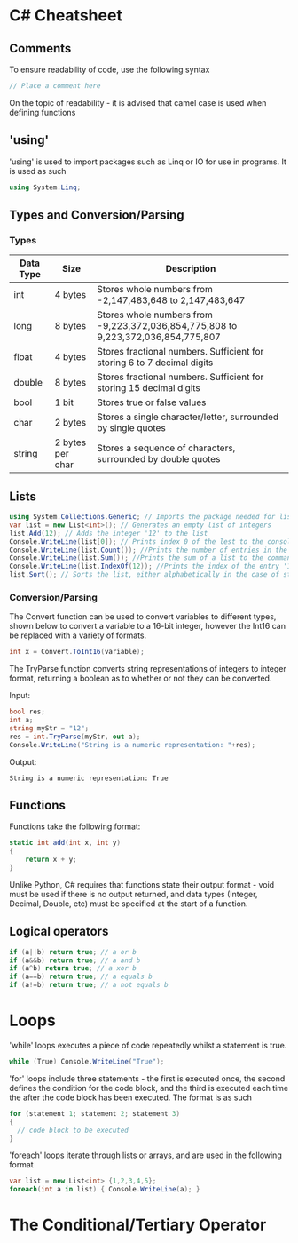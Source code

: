 # C# Cheatsheet

## Comments
To ensure readability of code, use the following syntax
```c#
// Place a comment here
```
On the topic of readability - it is advised that camel case is used when defining functions

## 'using'
'using' is used to import packages such as Linq or IO for use in programs. It is used as such
```c#
using System.Linq;
```

## Types and Conversion/Parsing
### Types
**Data Type** | **Size** | **Description** 
--- | --- | ---
int | 4 bytes | Stores whole numbers from -2,147,483,648 to 2,147,483,647
long | 8 bytes | Stores whole numbers from -9,223,372,036,854,775,808 to 9,223,372,036,854,775,807
float | 4 bytes | Stores fractional numbers. Sufficient for storing 6 to 7 decimal digits
double | 8 bytes | Stores fractional numbers. Sufficient for storing 15 decimal digits
bool | 1 bit | Stores true or false values
char | 2 bytes | Stores a single character/letter, surrounded by single quotes
string | 2 bytes per char | Stores a sequence of characters, surrounded by double quotes

## Lists
```c#
using System.Collections.Generic; // Imports the package needed for lists to function
var list = new List<int>(); // Generates an empty list of integers
list.Add(12); // Adds the integer '12' to the list
Console.WriteLine(list[0]); // Prints index 0 of the lest to the console - in this case this returns 12, to the command line
Console.WriteLine(list.Count()); //Prints the number of entries in the list, to the command line
Console.WriteLine(list.Sum()); //Prints the sum of a list to the command line
Console.WriteLine(list.IndexOf(12)); //Prints the index of the entry '12' to the command line. -1 is returned if no entry is found.
list.Sort(); // Sorts the list, either alphabetically in the case of strings, or in order of magnitude from smallest to greatest, in the case of numerical values.

```

### Conversion/Parsing
The Convert function can be used to convert variables to different types, shown below to convert a variable to a 16-bit integer, however the Int16 can be replaced with a variety of formats.
```c#
int x = Convert.ToInt16(variable);
```
The TryParse function converts string representations of integers to integer format, returning a boolean as to whether or not they can be converted.

Input:
```c#
bool res;
int a;
string myStr = "12";
res = int.TryParse(myStr, out a);
Console.WriteLine("String is a numeric representation: "+res);
```
Output:
```
String is a numeric representation: True
```

## Functions

Functions take the following format:
```c#
static int add(int x, int y)
{
    return x + y;
}
```
Unlike Python, C# requires that functions state their output format - void must be used if there is no output returned, and data types (Integer, Decimal, Double, etc) must be specified at the start of a function.

## Logical operators
```c#
if (a||b) return true; // a or b
if (a&&b) return true; // a and b
if (a^b) return true; // a xor b
if (a==b) return true; // a equals b
if (a!=b) return true; // a not equals b
```
# Loops 

'while' loops executes a piece of code repeatedly whilst a statement is true.
```c#
while (True) Console.WriteLine("True");
```
'for' loops include three statements - the first is executed once, the second defines the condition for the code block, and the third is executed each time the after the code block has been executed. The format is as such
```c#
for (statement 1; statement 2; statement 3) 
{
  // code block to be executed
}
```
'foreach' loops iterate through lists or arrays, and are used in the following format
```c#
var list = new List<int> {1,2,3,4,5};
foreach(int a in list) { Console.WriteLine(a); }
```

# The Conditional/Tertiary Operator
